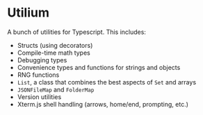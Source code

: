 # Utilium

A bunch of utilities for Typescript. This includes:

-   Structs (using decorators)
-   Compile-time math types
-   Debugging types
-   Convenience types and functions for strings and objects
-   RNG functions
-   `List`, a class that combines the best aspects of `Set` and arrays
-   `JSONFileMap` and `FolderMap`
-   Version utilities
-   Xterm.js shell handling (arrows, home/end, prompting, etc.)
